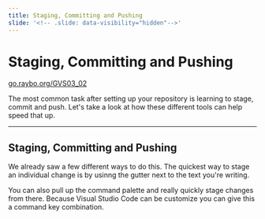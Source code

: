 ```yaml
---
title: Staging, Committing and Pushing
slide: '<!-- .slide: data-visibility="hidden"-->'
---
```


<!-- .slide: data-state="layout-title" class="bg-dark"-->

# Staging, Committing and Pushing

<div class="slide-link"><a href="https://go.raybo.org/GVS02_01"><i class="fab fa-slideshare"></i> go.raybo.org/GVS03_02</a></div>

> >

The most common task after setting up your repository is learning to stage, commit and push. Let's take a look at how these different tools can help speed that up.

---
## Staging, Committing and Pushing

> >

We already saw a few different ways to do this. The quickest way to stage an individual change is by usinng the gutter next to the text you're writing.

You can also pull up the command palette and really quickly stage changes from there. Because Visual Studio Code can be customize you can give this a command key combination.


